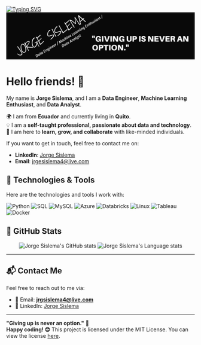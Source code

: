[![Typing SVG](https://readme-typing-svg.demolab.com?font=Fira+Code&pause=1000&width=435&lines=%22Hi%2C+welcome!+Come+on+in.%22+%F0%9F%98%8A)](https://git.io/typing-svg)
<img src="https://github.com/jorgesislema/jorgesislema/blob/main/IMAGEN/YO%20SOY%20JORGE%20SISLEMA.png?raw=true" alt="Banner" width="800">

# Hello friends! 👋
My name is **Jorge Sislema**, and I am a **Data Engineer**, **Machine Learning Enthusiast**, and **Data Analyst**. 

🌍 I am from **Ecuador** and currently living in **Quito**.  
💡 I am a **self-taught professional, passionate about data and technology**.  
📖 I am here to **learn, grow, and collaborate** with like-minded individuals.  

If you want to get in touch, feel free to contact me on:
- **LinkedIn**: [Jorge Sislema](https://linkedin.com/in/jorgesislema)
- **Email**: jrgesislema4@live.com

## 🔧 Technologies & Tools
Here are the technologies and tools I work with:

<p align="left">
  <img src="https://img.shields.io/badge/-Python-3776AB?style=flat-square&logo=python&logoColor=white" alt="Python" />
  <img src="https://img.shields.io/badge/-SQL-4479A1?style=flat-square&logo=postgresql&logoColor=white" alt="SQL" />
  <img src="https://img.shields.io/badge/-MySQL-4479A1?style=flat-square&logo=mysql&logoColor=white" alt="MySQL" />
  <img src="https://img.shields.io/badge/-Azure-0089D6?style=flat-square&logo=microsoft-azure&logoColor=white" alt="Azure" />
  <img src="https://img.shields.io/badge/-Databricks-FF3621?style=flat-square&logo=databricks&logoColor=white" alt="Databricks" />
  <img src="https://img.shields.io/badge/-Linux-FCC624?style=flat-square&logo=linux&logoColor=black" alt="Linux" />
  <img src="https://img.shields.io/badge/-Tableau-E97627?style=flat-square&logo=tableau&logoColor=white" alt="Tableau" />
  <img src="https://img.shields.io/badge/-Docker-2496ED?style=flat-square&logo=docker&logoColor=white" alt="Docker" />
</p>

## 🌟 GitHub Stats
<div align="center">
<img height=180 src="https://github-readme-stats.vercel.app/api?username=jorgesislema&show_icons=true&line_height=28&hide_border=true&card_width=300&theme=tokyonight" alt="Jorge Sislema's GitHub stats" />
<img height=180 src="https://github-readme-stats.vercel.app/api/top-langs/?username=jorgesislema&layout=compact&langs_count=8&hide_border=true&theme=tokyonight" alt="Jorge Sislema's Language stats" />
</div>

---

## 📬 Contact Me

Feel free to reach out to me via:
- 📧 Email: **jrgsislema4@live.com**  
- 💼 LinkedIn: [Jorge Sislema](https://linkedin.com/in/jorgesislema)

---

**"Giving up is never an option."** 💪  
**Happy coding! 😊**
This project is licensed under the MIT License.
You can view the license [here](https://choosealicense.com/licenses/mit/).
